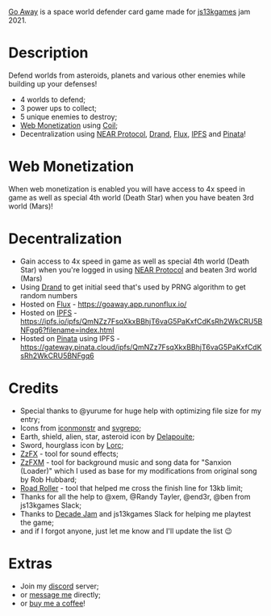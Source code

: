[Go Away](https://martintale.itch.io/go-away) is a space world defender card game made for [js13kgames](https://js13kgames.com/entries/2021?ref=go-away) jam 2021.

# Description

Defend worlds from asteroids, planets and various other enemies while building up your defenses!

- 4 worlds to defend;
- 3 power ups to collect;
- 5 unique enemies to destroy;
- [Web Monetization](https://webmonetization.org/) using [Coil](https://coil.com/);
- Decentralization using [NEAR Protocol](https://near.org/), [Drand](https://drand.love/), [Flux](https://www.runonflux.io/), [IPFS](https://ipfs.io/) and [Pinata](https://www.pinata.cloud/)!

# Web Monetization

When web monetization is enabled you will have access to 4x speed in game as well as special 4th world (Death Star) when you have beaten 3rd world (Mars)!

# Decentralization

- Gain access to 4x speed in game as well as special 4th world (Death Star) when you're logged in using [NEAR Protocol](https://near.org/) and beaten 3rd world (Mars)
- Using [Drand](https://drand.love/) to get initial seed that's used by PRNG algorithm to get random numbers
- Hosted on [Flux](https://www.runonflux.io/) - https://goaway.app.runonflux.io/
- Hosted on [IPFS](https://ipfs.io/) - https://ipfs.io/ipfs/QmNZz7FsqXkxBBhjT6vaG5PaKxfCdKsRh2WkCRU5BNFgq6?filename=index.html
- Hosted on [Pinata](https://www.pinata.cloud/) using IPFS - https://gateway.pinata.cloud/ipfs/QmNZz7FsqXkxBBhjT6vaG5PaKxfCdKsRh2WkCRU5BNFgq6

# Credits

- Special thanks to @yurume for huge help with optimizing file size for my entry;
- Icons from [iconmonstr](https://iconmonstr.com/) and [svgrepo](https://www.svgrepo.com/);
- Earth, shield, alien, star, asteroid icon by [Delapouite](https://delapouite.com/);
- Sword, hourglass icon by [Lorc](https://lorcblog.blogspot.com/);
- [ZzFX](https://killedbyapixel.github.io/ZzFX/) - tool for sound effects;
- [ZzFXM](https://keithclark.github.io/ZzFXM/) - tool for background music and song data for "Sanxion (Loader)" which I used as base for my modifications from original song by Rob Hubbard;
- [Road Roller](https://lifthrasiir.github.io/roadroller/) - tool that helped me cross the finish line for 13kb limit;
- Thanks for all the help to @xem, @Randy Tayler, @end3r, @ben from js13kgames Slack;
- Thanks to [Decade Jam](https://discord.gg/Fq8wFgh) and js13kgames Slack for helping me playtest the game;
- and if I forgot anyone, just let me know and I'll update the list 😉

# Extras

- Join my [discord](https://discord.gg/HBqCfc9) server;
- or [message me](https://martintale.com/about-me?ref=go-away#message-me) directly;
- or [buy me a coffee](https://ko-fi.com/martintale?ref=go-away)!
